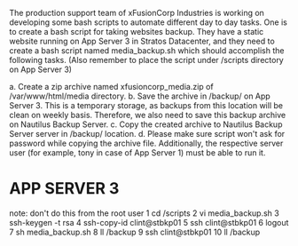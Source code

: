 The production support team of xFusionCorp Industries is working on developing some bash scripts to automate different day to day tasks. One is to create a bash script for taking websites backup. They have a static website running on App Server 3 in Stratos Datacenter, and they need to create a bash script named media_backup.sh which should accomplish the following tasks. (Also remember to place the script under /scripts directory on App Server 3)

a. Create a zip archive named xfusioncorp_media.zip of /var/www/html/media directory.
b. Save the archive in /backup/ on App Server 3. This is a temporary storage, as backups from this location will be clean on weekly basis. Therefore, we also need to save this backup archive on Nautilus Backup Server.
c. Copy the created archive to Nautilus Backup Server server in /backup/ location.
d. Please make sure script won't ask for password while copying the archive file. Additionally, the respective server user (for example, tony in case of App Server 1) must be able to run it.

APP SERVER 3
==============
note: don't do this from the root user
   1  cd /scripts
   2  vi media_backup.sh
   3  ssh-keygen -t rsa
   4  ssh-copy-id clint@stbkp01
   5  ssh clint@stbkp01
   6  logout
   7  sh media_backup.sh
   8  ll /backup
   9  ssh clint@stbkp01
   10 ll /backup



